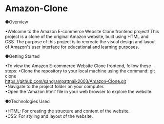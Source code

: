 # Amazon-Clone
●Overview 

•Welcome to the Amazon E-commerce Website Clone frontend project! This project is a clone of the original Amazon website, built using HTML and CSS. The purpose of this project is to recreate the visual design and layout of Amazon's user interface for educational and learning purposes.

●Getting Started

•To view the Amazon E-commerce Website Clone frontend, follow these steps:
•Clone the repository to your local machine using the command: git clone<br> https://github.com/sangrampattnaik2003/Amazon-Clone.git<br>
•Navigate to the project folder on your computer.<br>
•Open the 'Amazon.html' file in your web browser to explore the website.

●》Technologies Used

•HTML: For creating the structure and content of the website.<br>
•CSS: For styling and layout of the website.
